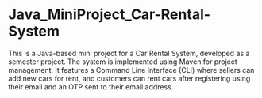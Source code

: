 # Java_MiniProject_Car-Rental-System
This is a Java-based mini project for a Car Rental System, developed as a semester project. The system is implemented using Maven for project management. It features a Command Line Interface (CLI) where sellers can add new cars for rent, and customers can rent cars after registering using their email and an OTP sent to their email address.
